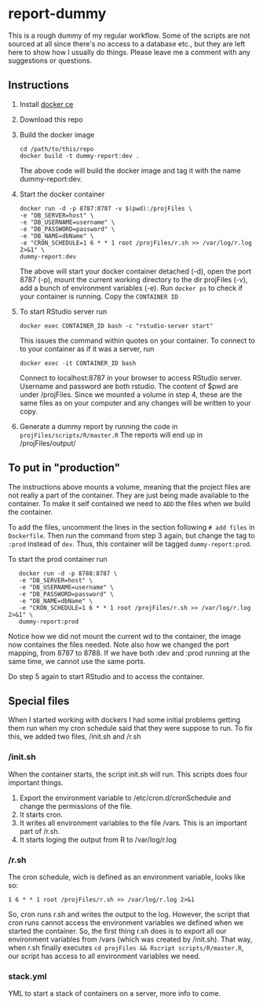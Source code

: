 # report-dummy
This is a rough dummy of my regular workflow. Some of the scripts are
not sourced at all since there's no access to a database etc., but they 
are left here to show how I usually do things. Please leave me a comment
with any suggestions or questions.

## Instructions

1. Install [docker ce](https://docs.docker.com/install/)
2. Download this repo
3. Build the docker image
   ```
   cd /path/to/this/repo
   docker build -t dummy-report:dev .
   ```
   The above code will build the docker image and tag it with the name dummy-report:dev.
4. Start the docker container
   ```
   docker run -d -p 8787:8787 -v $(pwd):/projFiles \
   -e "DB_SERVER=host" \
   -e "DB_USERNAME=username" \
   -e "DB_PASSWORD=password" \
   -e "DB_NAME=dbName" \
   -e "CRON_SCHEDULE=1 6 * * 1 root /projFiles/r.sh >> /var/log/r.log 2>&1" \
   dummy-report:dev
   ```

   The above will start your docker container detached (-d), open the 
   port 8787 (-p), mount the current working directory to the dir projFiles 
   (-v), add a bunch of environment variables (-e). Run `docker ps` to check if your
   container is running. Copy the `CONTAINER ID`
5. To start RStudio server run
   ```
   docker exec CONTAINER_ID bash -c "rstudio-server start"
   ```
   This issues the command within quotes on your container. 
   To connect to to your container as if it was a server, run 
   ```
   docker exec -it CONTAINER_ID bash
   ```
   Connect to localhost:8787 in your browser to access RStudio server.
   Username and password are both rstudio. The content of $pwd are under /projFiles.
   Since we mounted a volume in step 4, these are the same files as on your computer
   and any changes will be written to your copy.
6. Generate a dummy report by running the code in `projFiles/scripts/R/master.R`
   The reports will end up in /projFiles/output/

## To put in "production"
The instructions above mounts a volume, meaning that the project files are not
really a part of the container. They are just being made available to the 
container. To make it self contained we need to `ADD` the files when we 
build the container. 

To add the files, uncomment the lines in the section following `# add files`
in `Dockerfile`. Then run the command from step 3 again, but change the tag to
`:prod` instead of `dev`. Thus, this container will be tagged `dummy-report:prod`.

To start the prod container run
```
   docker run -d -p 8788:8787 \
   -e "DB_SERVER=host" \
   -e "DB_USERNAME=username" \
   -e "DB_PASSWORD=password" \
   -e "DB_NAME=dbName" \
   -e "CRON_SCHEDULE=1 6 * * 1 root /projFiles/r.sh >> /var/log/r.log 2>&1" \
   dummy-report:prod

``` 
Notice how we did not mount the current wd to the container, the image now
containes the files needed. Note also how we changed the port mapping, from
8787 to 8788. If we have both :dev and :prod running at the same time, we
cannot use the same ports.

Do step 5 again to start RStudio and to access the container.

## Special files
When I started working with dockers I had some initial problems getting them
run when my cron schedule said that they were suppose to run. To fix this, we
added two files, /init.sh and /r.sh

### /init.sh
When the container starts, the script init.sh will run. This scripts does four 
important things.

1. Export  the environment variable to /etc/cron.d/cronSchedule and change the permissions of the 
   file.
2. It starts cron.
3. It writes all environment variables to the file /vars. This is an important
   part of /r.sh.
4. It starts loging the output from R to /var/log/r.log

### /r.sh
The cron schedule, wich is defined as an environment variable, looks like so:

```
1 6 * * 1 root /projFiles/r.sh >> /var/log/r.log 2>&1
```

So, cron runs r.sh and writes the output to the log. However, the script that
cron runs cannot access the environment variables we defined when we started 
the container. So, the first thing r.sh does is to export all our environment
variables from /vars (which was created by /init.sh). That way, when r.sh 
finally executes `cd projFiles && Rscript scripts/R/master.R`, our script has 
access to all environment variables we need.

### stack.yml
YML to start a stack of containers on a server, more info to come.

